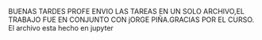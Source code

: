 BUENAS TARDES PROFE ENVIO LAS TAREAS EN UN SOLO ARCHIVO,EL TRABAJO FUE EN CONJUNTO CON  jORGE PIÑA.GRACIAS POR EL CURSO.
El archivo esta hecho en jupyter  

